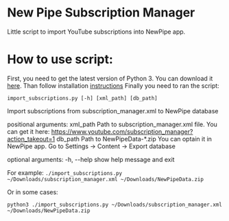 # New Pipe Subscription Manager
Little script to import YouTube subscriptions into NewPipe app.

# How to use script:
First, you need to get the latest version of Python 3. You can download it [here](https://www.python.org/downloads/).
Than follow installation [instructions](http://docs.python-guide.org/en/latest/starting/installation/)
Finally you need to ran the script:

`import_subscriptions.py [-h] [xml_path] [db_path]`

Import subscriptions from subscription_manager.xml to NewPipe database

positional arguments:
  xml_path    Path to subscription_manager.xml file. You can get it here:
              https://www.youtube.com/subscription_manager?action_takeout=1
  db_path     Path to NewPipeData-*.zip You can optain it in NewPipe app.
              Go to Settings -> Content -> Export database

optional arguments:
  -h, --help  show help message and exit
 
For example:
`./import_subscriptions.py ~/Downloads/subscription_manager.xml ~/Downloads/NewPipeData.zip`

Or in some cases:

`python3 ./import_subscriptions.py ~/Downloads/subscription_manager.xml ~/Downloads/NewPipeData.zip` 
